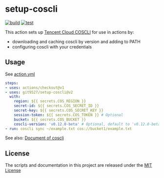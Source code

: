 # setup-coscli

[![build](https://github.com/git9527/setup-coscli/actions/workflows/build.yml/badge.svg)](https://github.com/git9527/setup-coscli/actions/workflows/build.yml)
[![test](https://github.com/git9527/setup-coscli/actions/workflows/test.yml/badge.svg)](https://github.com/git9527/setup-coscli/actions/workflows/test.yml)

This action sets up [Tencent Cloud COSCLI](https://cloud.tencent.com/document/product/436/63144) for use in actions by:

- downloading and caching coscli by version and adding to PATH
- configuring coscli with your credentials

## Usage

See [action.yml](action.yml)

```yaml
steps:
- uses: actions/checkout@v1
- uses: git9527/setup-coscli@v2
  with:
    region: ${{ secrets.COS_REGION }}
    secret-id: ${{ secrets.COS_SECRET_ID }}
    secret-key: ${{ secrets.COS_SECRET_KEY }}
    session-token: ${{ secrets.COS_TOKEN }} # Optional
    bucket: ${{ secrets.COS_BUCKET }}
    coscli-version: 'v0.12.0-beta' # Optional, default to 'v0.12.0-beta'.  Use 'latest' to get the latest version.
- run: coscli sync ~/example.txt cos://bucket1/example.txt
```

See also: [Document of coscli](https://cloud.tencent.com/document/product/436/63143)

## License

The scripts and documentation in this project are released under the [MIT License](LICENSE)
